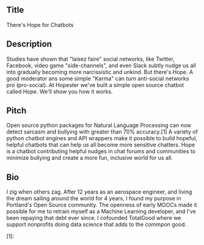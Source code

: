 ## Title

There's Hope for Chatbots

## Description

Studies have shown that "laisez faire" social networks, like Twitter, Facebook, video game "side-channels", and even Slack subtly nudge us all into gradually becoming more narcissistic and unkind. But there's Hope. A good moderator ans some simple "Karma" can turn anti-social networks pro (pro-social). At Hopester we've built a simple open source chatbot called Hope. We'll show you how it works.

## Pitch

Open source python packages for Natural Language Processing can now detect sarcasm and bullying with greater than 70% accuracy.[1] A variety of python chatbot engines and API wrappers make it possible to build hopeful, helpful chatbots that can help us all become more sensitive chatters. Hope is a chatbot contributing helpful nudges in chat forums and communities to minimize bullying and create a more fun, inclusive world for us all. 

## Bio

I zig when others zag. After 12 years as an aerospace engineer, and living the dream sailing around the world for 4 years, I found my purpose in Portland's Open Source community. The openness of early MOOCs made it possible for me to retrain myself as a Machine Learning developer, and I've been repaying that debt ever since. I cofounded TotalGood where we support nonprofits doing data science that adds to the commpon good.

[1]: 
